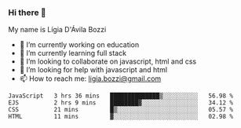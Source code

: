 ### Hi there 👋

My name is Lígia D'Ávila Bozzi

- 🔭 I’m currently working on education
- 🌱 I’m currently learning full stack
- 👯 I’m looking to collaborate on javascript, html and css
- 🤔 I’m looking for help with javascript and html
- 📫 How to reach me: ligia.bozzi@gmail.com

<!--START_SECTION:waka-->
```text
JavaScript   3 hrs 36 mins   ██████████████▒░░░░░░░░░░   56.98 % 
EJS          2 hrs 9 mins    ████████▓░░░░░░░░░░░░░░░░   34.12 % 
CSS          21 mins         █▒░░░░░░░░░░░░░░░░░░░░░░░   05.57 % 
HTML         11 mins         ▓░░░░░░░░░░░░░░░░░░░░░░░░   02.98 % 
```
<!--END_SECTION:waka-->

<!--
**ligiadavilabozzi/ligiadavilabozzi** is a ✨ _special_ ✨ repository because its `README.md` (this file) appears on your GitHub profile.
-->


